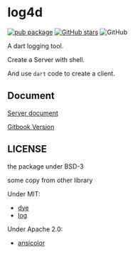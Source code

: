 # log4d

[![pub package](https://img.shields.io/pub/v/log4d.svg)](https://pub.dartlang.org/packages/log4d)
[![GitHub stars](https://img.shields.io/github/stars/caijinglong/log4d.svg?style=social&label=Stars)](https://github.com/caijinglong/log4d)
![GitHub](https://img.shields.io/github/license/Caijinglong/log4d.svg)

A dart logging tool.

Create a Server with shell.

And use `dart` code to create a client.

## Document

[Server document](https://github.com/CaiJingLong/log4d-doc/blob/master/SUMMARY.md)

[Gitbook Version](https://caijinglong.gitbooks.io/document-with-log4d/content/)

## LICENSE

the package under BSD-3

some copy from other library

Under MIT:

- [dye](https://github.com/Andruj/dye)
- [log](https://github.com/Andruj/log)

Under Apache 2.0:

- [ansicolor](https://pub.dartlang.org/packages/ansicolor)
